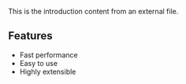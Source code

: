 This is the introduction content from an external file.

## Features

- Fast performance
- Easy to use
- Highly extensible
